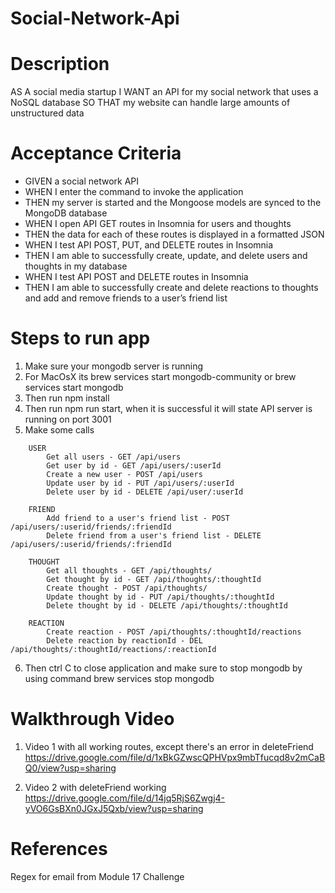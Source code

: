 # Social-Network-Api
# Description
AS A social media startup I WANT an API for my social network that uses a NoSQL database SO THAT my website can handle large amounts of unstructured data

# Acceptance Criteria
- GIVEN a social network API
- WHEN I enter the command to invoke the application
- THEN my server is started and the Mongoose models are synced to the MongoDB database
- WHEN I open API GET routes in Insomnia for users and thoughts
- THEN the data for each of these routes is displayed in a formatted JSON
- WHEN I test API POST, PUT, and DELETE routes in Insomnia
- THEN I am able to successfully create, update, and delete users and thoughts in my database
- WHEN I test API POST and DELETE routes in Insomnia
- THEN I am able to successfully create and delete reactions to thoughts and add and remove friends to a user’s friend list

# Steps to run app
1. Make sure your mongodb server is running
2. For MacOsX its brew services start mongodb-community or brew services start mongodb
3. Then run npm install
4. Then run npm run start, when it is successful it will state API server is running on port 3001
5. Make some calls
```List of all endpoints
    USER
        Get all users - GET /api/users
        Get user by id - GET /api/users/:userId
        Create a new user - POST /api/users
        Update user by id - PUT /api/users/:userId
        Delete user by id - DELETE /api/user/:userId
    
    FRIEND
        Add friend to a user's friend list - POST /api/users/:userid/friends/:friendId
        Delete friend from a user's friend list - DELETE /api/users/:userid/friends/:friendId
        
    THOUGHT
        Get all thoughts - GET /api/thoughts/
        Get thought by id - GET /api/thoughts/:thoughtId
        Create thought - POST /api/thoughts/
        Update thought by id - PUT /api/thoughts/:thoughtId
        Delete thought by id - DELETE /api/thoughts/:thoughtId
        
    REACTION
        Create reaction - POST /api/thoughts/:thoughtId/reactions
        Delete reaction by reactionId - DEL /api/thoughts/:thoughtId/reactions/:reactionId
```
6. Then ctrl C to close application and make sure to stop mongodb by using command brew services stop mongodb

# Walkthrough Video
1. Video 1 with all working routes, except there's an error in deleteFriend
https://drive.google.com/file/d/1xBkGZwscQPHVpx9mbTfucqd8v2mCaBQ0/view?usp=sharing

2. Video 2 with deleteFriend working
https://drive.google.com/file/d/14jq5RjS6Zwgj4-yVO6GsBXn0JGxJ5Qxb/view?usp=sharing

# References
Regex for email from Module 17 Challenge
